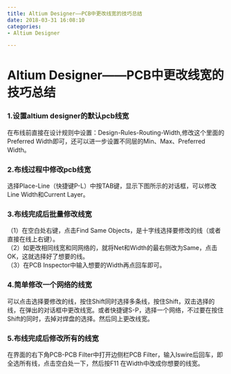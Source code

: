 ```yaml
---
title: Altium Designer——PCB中更改线宽的技巧总结
date: 2018-03-31 16:08:10
categories:
- Altium Designer

---
```

#  Altium Designer——PCB中更改线宽的技巧总结

###  1.设置altium designer的默认pcb线宽

在布线前直接在设计规则中设置：Design-Rules-Routing-Width,修改这个里面的Preferred
Width即可，还可以进一步设置不同层的Min、Max、Preferred Width。

###  2.布线过程中修改pcb线宽

选择Place-Line（快捷键P-L）中按TAB键，显示下图所示的对话框，可以修改Line Width和Current Layer。

###  3.布线完成后批量修改线宽

（1）在空白处右键，点击Find Same Objects，是十字线选择要修改的线（或者直接在线上右键）。  
（2）如更改相同线宽和同网络的，就将Net和Width的最右侧改为Same，点击OK，这就选择好了想要的线。  
（3）在PCB Inspector中输入想要的Width再点回车即可。

###  4.简单修改一个网络的线宽

可以点击选择要修改的线，按住Shift同时选择多条线，按住Shift，双击选择的线，在弹出的对话框中更改线宽。或者快捷键S-P，选择一个网络，不过要在按住Shift的同时，去掉对焊盘的选择。然后同上更改线宽。

###  5.布线完成后修改所有的线宽

在界面的右下角PCB-PCB Filter中打开边侧栏PCB Filter，输入Iswire后回车，即全选所有线，点击空白处一下，然后按F11
在Width中改成你想要的线宽。

